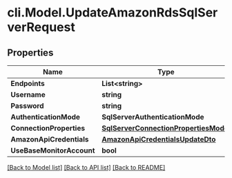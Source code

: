 # cli.Model.UpdateAmazonRdsSqlServerRequest

## Properties

Name | Type | Description | Notes
------------ | ------------- | ------------- | -------------
**Endpoints** | **List&lt;string&gt;** |  | 
**Username** | **string** |  | [optional] 
**Password** | **string** |  | [optional] 
**AuthenticationMode** | **SqlServerAuthenticationMode** |  | [optional] 
**ConnectionProperties** | [**SqlServerConnectionPropertiesModel**](SqlServerConnectionPropertiesModel.md) |  | [optional] 
**AmazonApiCredentials** | [**AmazonApiCredentialsUpdateDto**](AmazonApiCredentialsUpdateDto.md) |  | [optional] 
**UseBaseMonitorAccount** | **bool** |  | [optional] 

[[Back to Model list]](../README.md#documentation-for-models) [[Back to API list]](../README.md#documentation-for-api-endpoints) [[Back to README]](../README.md)

